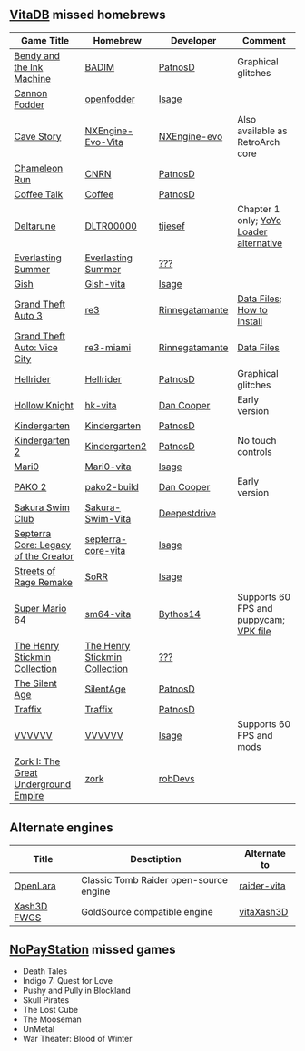 ## [VitaDB](https://vitadb.rinnegatamante.it/#) missed homebrews

| Game Title | Homebrew | Developer | Comment |
| ---------- | -------- | --------- | ------- |
| [Bendy and the Ink Machine](https://store.steampowered.com/app/622650/Bendy_and_the_Ink_Machine) | [BADIM](https://discord.gg/z2Cffntfas) | [PatnosD](https://www.youtube.com/@PatnosD) | Graphical glitches |
| [Cannon Fodder](https://www.gog.com/game/cannon_fodder) | [openfodder](https://github.com/isage/openfodder) | [Isage](https://github.com/isage) |  |
| [Cave Story](https://www.nicalis.com/games/cavestory+) | [NXEngine-Evo-Vita](https://github.com/nxengine/nxengine-evo) | [NXEngine-evo](https://github.com/nxengine) | Also available as RetroArch core |
| [Chameleon Run](https://store.steampowered.com/app/1120950/Chameleon_Run_Deluxe_Edition)  | [CNRN](https://discord.gg/z2Cffntfas) | [PatnosD](https://www.youtube.com/@PatnosD) |  |
| [Coffee Talk](https://store.steampowered.com/app/914800/Coffee_Talk) | [Coffee](https://discord.gg/z2Cffntfas) | [PatnosD](https://www.youtube.com/@PatnosD) |  |
| [Deltarune](https://deltarune.com) | [DLTR00000](https://db.cbps.xyz/getdownload.php?id=DLTR00000) | [tijesef](https://www.reddit.com/user/tijesef) | Chapter 1 only; [YoYo Loader alternative](https://github.com/Rinnegatamante/YoYo-Loader-Vita-Compatibility/issues/18) |
| [Everlasting Summer](https://store.steampowered.com/app/331470/Everlasting_Summer) | [Everlasting Summer](https://vk.com/wall-47742407_229898) | [???](https://github.com/ghost) |  |
| [Gish](https://store.steampowered.com/app/9500/Gish) | [Gish-vita](https://github.com/isage/Gish-vita) | [Isage](https://github.com/isage) | |
| [Grand Theft Auto 3](https://www.rockstargames.com/games/grandtheftauto3) | [re3](https://dl.coolatoms.org/vitadb/GTA3.vpk) | [Rinnegatamante](https://github.com/Rinnegatamante) | [Data Files](https://dl.coolatoms.org/vitadb/gta3.zip); [How to Install](https://samilops2.gitbook.io/vita-troubleshooting-guide/grand-theft-auto/gta-iii) |
| [Grand Theft Auto: Vice City](https://www.rockstargames.com/games/vicecity) | [re3-miami](https://dl.coolatoms.org/vitadb/GTAVC.vpk) | [Rinnegatamante](https://github.com/Rinnegatamante) | [Data Files](https://dl.coolatoms.org/vitadb/vcdata.zip) |
| [Hellrider](https://play.google.com/store/apps/details?id=com.makabaka.hellrider)  | [Hellrider](https://discord.gg/z2Cffntfas) | [PatnosD](https://www.youtube.com/@PatnosD) | Graphical glitches |
| [Hollow Knight](https://www.gog.com/game/hollow_knight) | [hk-vita](https://dsc.gg/danspalace) | [Dan Cooper](https://www.youtube.com/channel/UCnmRRj6fy_RItoJKNFQIF6A) | Early version |
| [Kindergarten](https://store.steampowered.com/app/589590/Kindergarten) | [Kindergarten](https://discord.gg/z2Cffntfas) | [PatnosD](https://www.youtube.com/@PatnosD) |  |
| [Kindergarten 2](https://store.steampowered.com/app/1067850/Kindergarten_2) | [Kindergarten2](https://discord.gg/z2Cffntfas) | [PatnosD](https://www.youtube.com/@PatnosD) | No touch controls |
| [Mari0](https://stabyourself.net/mari0) | [Mari0-vita](https://github.com/isage/Mari0-vita) | [Isage](https://github.com/isage) |  |
| [PAKO 2](https://store.steampowered.com/app/612370/PAKO_2) | [pako2-build](https://dsc.gg/danspalace) | [Dan Cooper](https://www.youtube.com/channel/UCnmRRj6fy_RItoJKNFQIF6A) | Early version |
| [Sakura Swim Club](https://store.steampowered.com/app/402180/Sakura_Swim_Club) | [Sakura-Swim-Vita](https://github.com/deepestdrive/Sakura-Swim-Vita) | [Deepestdrive](https://github.com/deepestdrive) |  |
| [Septerra Core: Legacy of the Creator](https://www.gog.com/ru/game/septerra_core_legacy_of_the_creator) | [septerra-core-vita](https://github.com/isage/septerra-core-vita) | [Isage](https://github.com/isage) |  |
| [Streets of Rage Remake](https://sorr.forumotion.net/t838-new-streets-of-rage-remake-v5-2-download-and-info) | [SoRR](https://github.com/isage/sorr-vita) | [Isage](https://github.com/isage) |  |
| [Super Mario 64](https://www.nintendo.ru/-/Nintendo-64/Super-Mario-64-269745.html) | [sm64-vita](https://github.com/bythos14/sm64-vita) | [Bythos14](https://github.com/bythos14) | Supports 60 FPS and [puppycam](https://github.com/FazanaJ/puppycam); [VPK file](https://drive.google.com/drive/folders/12JO4SOzOT89pXLxZ3WXfGI8cLSp6u2Gm) |
| [The Henry Stickmin Collection](https://store.steampowered.com/app/1089980/The_Henry_Stickmin_Collection) | [The Henry Stickmin Collection](https://db.cbps.xyz/getdownload.php?id=ABCD12345_1) | [???](https://github.com/ghost) |  |
| [The Silent Age](https://store.steampowered.com/app/352520/The_Silent_Age)  | [SilentAge](https://discord.gg/z2Cffntfas) | [PatnosD](https://www.youtube.com/@PatnosD) |  |
| [Traffix](https://store.steampowered.com/app/1102580/Traffix)  | [Traffix](https://discord.gg/z2Cffntfas) | [PatnosD](https://www.youtube.com/@PatnosD) |  |
| [VVVVVV](https://www.gog.com/ru/game/vvvvvv) | [VVVVVV](https://github.com/isage/VVVVVV) | [Isage](https://github.com/isage) | Supports 60 FPS and mods |
| [Zork I: The Great Underground Empire](https://www.gog.com/ru/game/the_zork_anthology) | [zork](https://github.com/robDevs/zork) | [robDevs](https://github.com/robDevs) |  |

## Alternate engines
| Title | Desctiption | Alternate to |
| ----- | ----------- | ------------ |
| [OpenLara](https://github.com/XProger/OpenLara) | Classic Tomb Raider open-source engine | [raider-vita](https://github.com/Rinnegatamante/raider-vita) |
| [Xash3D FWGS](https://github.com/FWGS/xash3d-fwgs) | GoldSource compatible engine | [vitaXash3D](https://github.com/fgsfdsfgs/vitaXash3D) |

## [NoPayStation](https://nopaystation.com) missed games
- Death Tales
- Indigo 7: Quest for Love
- Pushy and Pully in Blockland
- Skull Pirates
- The Lost Cube
- The Mooseman
- UnMetal
- War Theater: Blood of Winter
